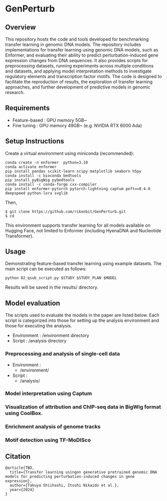 # GenPerturb

## Overview
This repository hosts the code and tools developed for benchmarking transfer learning in genomic DNA models. The repository includes implementations for transfer learning using genomic DNA models, such as Enformer, and evaluating their ability to predict perturbation-induced gene expression changes from DNA sequences. It also provides scripts for preprocessing datasets, running experiments across multiple conditions and datasets, and applying model interpretation methods to investigate regulatory elements and transcription factor motifs. The code is designed to facilitate the reproduction of results, the exploration of transfer learning approaches, and further development of predictive models in genomic research.


## Requirements
- Feature-based : GPU memory 5GB~ 
- Fine tuning : GPU memory 49GB~ (e.g. NVIDIA RTX 6000 Ada)

## Setup Instructions
Create a virtual environment using miniconda (recommended):
```
conda create -n enformer  python=3.10
conda activate enformer
pip install pandas scikit-learn scipy matplotlib seaborn h5py
conda install -c bioconda bedtools
pip install pyBigWig pybedtools
conda install -c conda-forge cxx-compiler
pip install enformer-pytorch pytorch-lightning captum peft==0.4.0 deepspeed python-lora svglib
```
Then,
```
$ git clone https://github.com/rikenbit/GenPerturb.git
$ cd 
```

This environment supports transfer learning for all models available on Hugging Face, not limited to Enformer (including HyenaDNA and Nucleotide Transformer).


## Usage
Demonstrating feature-based transfer learning using example datasets.
The main script can be executed as follows:
```
python 02_qsub_script.py $STUDY $STUDY_PLAN $MODEL
```

Results will be saved in the results/ directory.


## Model evaluation
The scripts used to evaluate the models in the paper are listed below. Each script is categorized into those for setting up the analysis environment and those for executing the analysis.
- Environment : /environment directory
- Script : /analysis directory

### Preprocessing and analysis of single-cell data
- Environment :
  - /environment/
- Script :
  - /analysis/

### Model interpretation using Captum


### Visualization of attribution and ChIP-seq data in BigWig format using CoolBox.

### Enrichment analysis of genome tracks

### Motif detection using TF-MoDISco


## Citation
```
@article{TBD,
  title={Transfer learning usingon generative pretrained genomic DNA models for predicting perturbation-induced changes in gene expression},
  author={Takuya Shiihashi, Itoshi Nikaido et al.},
  year={2024}
}
```
